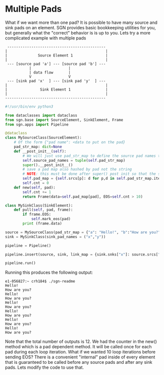 # Multiple Pads

What if we want more than one pad?  It is possible to have many source and sink
pads on an element. SGN provides basic bookkeeping utilities for you, but
generally what the "correct" behavior is is up to you. Lets try a more complicated
example with multiple pads 

```
 ---------------------------------------------
|                                             |
|              Source Element 1               |
|                                             |
 --- [source pad 'a'] --- [source pad 'b'] --- 
           |                 |
           | data flow       |
           V                 V
 --- [sink pad 'x'  ] --- [sink pad 'y'  ] --- 
|                                             | 
|               Sink Element 1                |
|                                             | 
----------------------------------------------
```

```python
#!/usr/bin/env python3

from dataclasses import dataclass
from sgn.base import SourceElement, SinkElement, Frame
from sgn.apps import Pipeline

@dataclass
class MySourceClass(SourceElement):
    # Of the form {"pad name": <data to put on the pad}
    pad_str_map: dict=None
    def __post_init__(self):
        # We will just use pad_str_map to define the source pad names too
        self.source_pad_names = tuple(self.pad_str_map)
        super().__post_init__()
        # save a pad map also hashed by pad not the string
        # NOTE: this must be done after super() post init so that the source pads exist
        self.pad_map = {self.srcs[p]: d for p,d in self.pad_str_map.items()}
        self.cnt = 0
    def new(self, pad):
        self.cnt += 1
        return Frame(data=self.pad_map[pad], EOS=self.cnt > 10)

class MySinkClass(SinkElement):
    def pull(self, pad, frame):
        if frame.EOS:
            self.mark_eos(pad)
        print (frame.data)

source = MySourceClass(pad_str_map = {"a": "Hello!", "b":"How are you?"})
sink = MySinkClass(sink_pad_names = ("x","y"))

pipeline = Pipeline()

pipeline.insert(source, sink, link_map = {sink.snks["x"]: source.srcs["a"], sink.snks["y"]: source.srcs["b"],})

pipeline.run()
```

Running this produces the following output:

```
e1-056827:~ crh184$ ./sgn-readme 
Hello!
How are you?
Hello!
How are you?
Hello!
How are you?
Hello!
How are you?
Hello!
How are you?
Hello!
How are you?
```

Note that the total number of outputs is 12.  We had the counter in the new()
method which is a pad dependent method. It will be called once for each pad
during each loop iteration.  What if we wanted 10 loop iterations before
sending EOS? There is a convenient "internal" pad inside of every element that
is guaranteed to be called before any source pads and after any sink pads.
Lets modify the code to use that.
